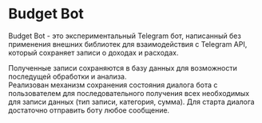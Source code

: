 # Budget Bot
Budget Bot - это экспериментальный Telegram бот, написанный без применения внешних библиотек для взаимодействия с Telegram API, который сохраняет записи о доходах и расходах.

Полученные записи сохраняются в базу данных для возможности последущей обработки и анализа.<br>
Реализован механизм сохранения состояния диалога бота с пользователем для последовательного получения всех необходимых для записи данных (тип записи, категория, сумма). Для старта диалога достаточно отправить боту любое сообщение.
